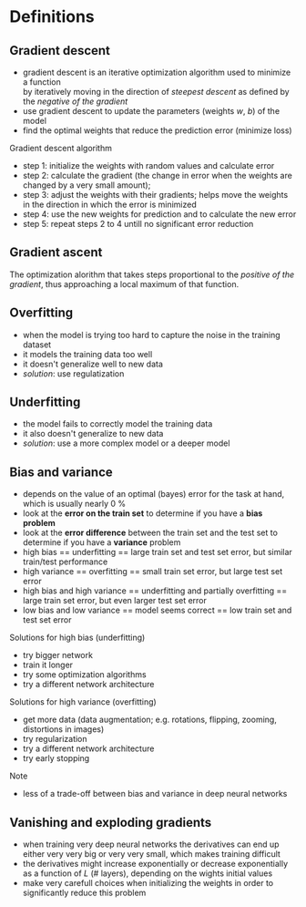 # Definitions

## Gradient descent

* gradient descent is an iterative optimization algorithm used to minimize a function  
  by iteratively moving in the direction of *steepest descent* as defined by the *negative of the gradient*
* use gradient descent to update the parameters (weights $w$, $b$) of the model
* find the optimal weights that reduce the prediction error (minimize loss)

Gradient descent algorithm
* step 1: initialize the weights with random values and calculate error
* step 2: calculate the gradient (the change in error when the weights are changed by a very small amount);  
* step 3: adjust the weights with their gradients; helps move the weights in the direction in which the error is minimized
* step 4: use the new weights for prediction and to calculate the new error
* step 5: repeat steps 2 to 4 untill no significant error reduction

## Gradient ascent

The optimization alorithm that takes steps proportional to the *positive of the gradient*, thus approaching a local maximum of that function.

## Overfitting

* when the model is trying too hard to capture the noise in the training dataset
* it models the training data too well
* it doesn't generalize well to new data
* *solution*: use regulatization

## Underfitting

* the model fails to correctly model the training data
* it also doesn't generalize to new data
* *solution*: use a more complex model or a deeper model 

## Bias and variance

* depends on the value of an optimal (bayes) error for the task at hand, which is usually nearly 0 %
* look at the **error on the train set** to determine if you have a **bias problem**
* look at the **error difference** between the train set and the test set to determine if you have a **variance** problem   
* high bias == underfitting == large train set and test set error, but similar train/test performance
* high variance == overfitting == small train set error, but large test set error
* high bias and high variance == underfitting and partially overfitting == large train set error, but even larger test set error
* low bias and low variance == model seems correct == low train set and test set error

Solutions for high bias (underfitting)
* try bigger network
* train it longer
* try some optimization algorithms
* try a different network architecture

Solutions for high variance (overfitting)
* get more data (data augmentation; e.g. rotations, flipping, zooming, distortions in images)
* try regularization
* try a different network architecture
* try early stopping

Note
* less of a trade-off between bias and variance in deep neural networks

## Vanishing and exploding gradients

* when training very deep neural networks the derivatives can end up either very very big or very very small, which makes training difficult
* the derivatives might increase exponentially or decrease exponentially as a function of $L$ (# layers), depending on the wights initial values 
* make very carefull choices when initializing the weights in order to significantly reduce this problem

